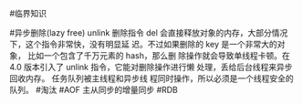 #临界知识

#异步删除(lazy free)
unlink
删除指令 del 会直接释放对象的内存，大部分情况下，这个指令非常快，没有明显延 迟。不过如果删除的 key 是一个非常大的对象，
比如一个包含了千万元素的 hash，那么删 除操作就会导致单线程卡顿。在 4.0 版本引入了 unlink 指令，它能对删除操作进行懒 处理，丢给后台线程来异步回收内存。
任务队列被主线程和异步线 程同时操作，所以必须是一个线程安全的队列。
#淘汰
#AOF
主从同步的增量同步
#RDB
